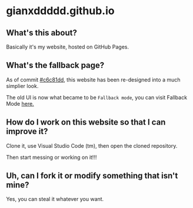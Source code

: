 # gianxddddd.github.io
## What's this about?
Basically it's my website, hosted on GitHub Pages.

## What's the fallback page?
As of commit [#c6c81dd](https://github.com/gianxddddd/gianxddddd.github.io/commit/c6c81dd409c2c5934fb9c365ebdede0e10b82d66), this website has been re-designed into a much simplier look.

The old UI is now what became to be `Fallback mode`, you can visit Fallback Mode [here.](https://gianxddddd.github.io/fallback)

## How do I work on this website so that I can improve it?
Clone it, use Visual Studio Code (tm), then open the cloned repository.

Then start messing or working on it!!!

## Uh, can I fork it or modify something that isn't mine?
Yes, you can steal it whatever you want.
